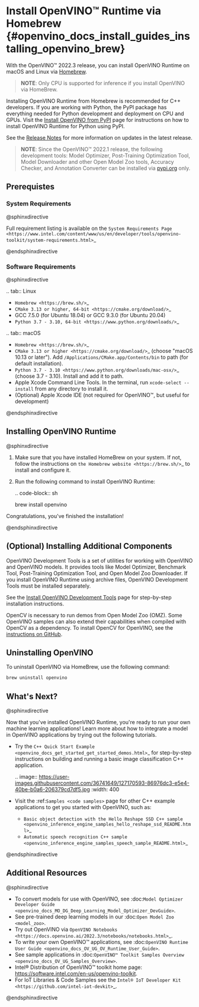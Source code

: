 # Install OpenVINO™ Runtime via Homebrew {#openvino_docs_install_guides_installing_openvino_brew}

With the OpenVINO™ 2022.3 release, you can install OpenVINO Runtime on macOS and Linux via [Homebrew](https://brew.sh/). 

> **NOTE**: Only CPU is supported for inference if you install OpenVINO via HomeBrew.

Installing OpenVINO Runtime from Homebrew is recommended for C++ developers. If you are working with Python, the PyPI package has everything needed for Python development and deployment on CPU and GPUs. Visit the [Install OpenVINO from PyPI](installing-openvino-pip.md) page for instructions on how to install OpenVINO Runtime for Python using PyPI.

See the [Release Notes](https://www.intel.com/content/www/us/en/developer/articles/release-notes/openvino-2022-3-lts-relnotes.html) for more information on updates in the latest release.

> **NOTE**: Since the OpenVINO™ 2022.1 release, the following development tools: Model Optimizer, Post-Training Optimization Tool, Model Downloader and other Open Model Zoo tools, Accuracy Checker, and Annotation Converter can be installed via [pypi.org](https://pypi.org/project/openvino-dev/) only.

## Prerequistes

### System Requirements

@sphinxdirective

Full requirement listing is available on the `System Requirements Page <https://www.intel.com/content/www/us/en/developer/tools/openvino-toolkit/system-requirements.html>`_

@endsphinxdirective

### Software Requirements

@sphinxdirective

.. tab:: Linux

  * `Homebrew <https://brew.sh/>`_
  * `CMake 3.13 or higher, 64-bit <https://cmake.org/download/>`_
  * GCC 7.5.0 (for Ubuntu 18.04) or GCC 9.3.0 (for Ubuntu 20.04)
  * `Python 3.7 - 3.10, 64-bit <https://www.python.org/downloads/>`_

.. tab:: macOS

  * `Homebrew <https://brew.sh/>`_
  * `CMake 3.13 or higher <https://cmake.org/download/>`_ (choose "macOS 10.13 or later"). Add `/Applications/CMake.app/Contents/bin` to path (for default installation). 
  * `Python 3.7 - 3.10 <https://www.python.org/downloads/mac-osx/>`_ (choose 3.7 - 3.10). Install and add it to path.
  * Apple Xcode Command Line Tools. In the terminal, run `xcode-select --install` from any directory to install it.
  * (Optional) Apple Xcode IDE (not required for OpenVINO™, but useful for development)

@endsphinxdirective

## Installing OpenVINO Runtime

@sphinxdirective

1. Make sure that you have installed HomeBrew on your system. If not, follow the instructions on `the Homebrew website <https://brew.sh/>`_ to install and configure it.

2. Run the following command to install OpenVINO Runtime:

   .. code-block:: sh

      brew install openvino


Congratulations, you've finished the installation!

@endsphinxdirective


## (Optional) Installing Additional Components

OpenVINO Development Tools is a set of utilities for working with OpenVINO and OpenVINO models. It provides tools like Model Optimizer, Benchmark Tool, Post-Training Optimization Tool, and Open Model Zoo Downloader. If you install OpenVINO Runtime using archive files, OpenVINO Development Tools must be installed separately.

See the [Install OpenVINO Development Tools](installing-model-dev-tools.md) page for step-by-step installation instructions.

OpenCV is necessary to run demos from Open Model Zoo (OMZ). Some OpenVINO samples can also extend their capabilities when compiled with OpenCV as a dependency. To install OpenCV for OpenVINO, see the [instructions on GitHub](https://github.com/opencv/opencv/wiki/BuildOpenCV4OpenVINO).

## Uninstalling OpenVINO

To uninstall OpenVINO via HomeBrew, use the following command:
```sh
brew uninstall openvino
```

## What's Next?

@sphinxdirective

Now that you've installed OpenVINO Runtime, you're ready to run your own machine learning applications! Learn more about how to integrate a model in OpenVINO applications by trying out the following tutorials.

* Try the `C++ Quick Start Example <openvino_docs_get_started_get_started_demos.html>`_ for step-by-step instructions on building and running a basic image classification C++ application.

   .. image:: https://user-images.githubusercontent.com/36741649/127170593-86976dc3-e5e4-40be-b0a6-206379cd7df5.jpg
      :width: 400

* Visit the :ref:`Samples <code samples>` page for other C++ example applications to get you started with OpenVINO, such as:
   * `Basic object detection with the Hello Reshape SSD C++ sample <openvino_inference_engine_samples_hello_reshape_ssd_README.html>`_
   * `Automatic speech recognition C++ sample <openvino_inference_engine_samples_speech_sample_README.html>`_

@endsphinxdirective

## Additional Resources

@sphinxdirective

* To convert models for use with OpenVINO, see :doc:`Model Optimizer Developer Guide <openvino_docs_MO_DG_Deep_Learning_Model_Optimizer_DevGuide>`.
* See pre-trained deep learning models in our :doc:`Open Model Zoo <model_zoo>`.
* Try out OpenVINO via `OpenVINO Notebooks <https://docs.openvino.ai/2022.3/notebooks/notebooks.html>`_.
* To write your own OpenVINO™ applications, see :doc:`OpenVINO Runtime User Guide <openvino_docs_OV_UG_OV_Runtime_User_Guide>`.
* See sample applications in :doc:`OpenVINO™ Toolkit Samples Overview <openvino_docs_OV_UG_Samples_Overview>`.
* Intel® Distribution of OpenVINO™ toolkit home page: https://software.intel.com/en-us/openvino-toolkit.
* For IoT Libraries & Code Samples see the `Intel® IoT Developer Kit <https://github.com/intel-iot-devkit>`_.

@endsphinxdirective
